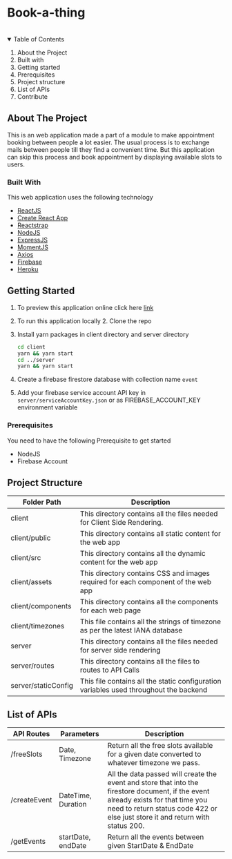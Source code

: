 # Book-a-thing

<!-- PROJECT LOGO -->
<br />

<!-- TABLE OF CONTENTS -->
<details open="open">
  <summary>Table of Contents</summary>
  <ol>
    <li>About the Project</li>
    <li>Built with</li>
    <li>Getting started</li>
    <li>Prerequisites</li>
    <li>Project structure</li>
    <li>List of APIs</li>
    <li>Contribute</li>
  </ol>
</details>

<!-- ABOUT THE PROJECT -->

## About The Project

This is an web application made a part of a module to make appointment booking between people a lot easier. The usual process is to exchange mails between people till they find a convenient time. But this application can skip this process and book appointment by displaying available slots to users.

### Built With

This web application uses the following technology

- [ReactJS](https://reactjs.org)
- [Create React App](https://create-react-app.dev/)
- [Reactstrap](https://reactstrap.github.io/)
- [NodeJS](https://nodejs.org)
- [ExpressJS](https://expressjs.com/)
- [MomentJS](https://momentjs.com/)
- [Axios](https://www.npmjs.com/package/axios)
- [Firebase](https://firebase.google.com/)
- [Heroku](https://heroku.com)

<!-- GETTING STARTED -->

## Getting Started

1. To preview this application online click here [link](http://bookathing.vercel.app/)

2. To run this application locally 2. Clone the repo

3. Install yarn packages in client directory and server directory
   ```sh
   cd client
   yarn && yarn start
   cd ../server
   yarn && yarn start
   ```
4. Create a firebase firestore database with collection name `event`
5. Add your firebase service account API key in `server/serviceAccountKey.json` or as FIREBASE_ACCOUNT_KEY environment variable

### Prerequisites

You need to have the following Prerequisite to get started

- NodeJS
- Firebase Account

## Project Structure

| Folder Path         | Description                                                                           |
| ------------------- | ------------------------------------------------------------------------------------- |
| client              | This directory contains all the files needed for Client Side Rendering.               |
| client/public       | This directory contains all static content for the web app                            |
| client/src          | This directory contains all the dynamic content for the web app                       |
| client/assets       | This directory contains CSS and images required for each component of the web app     |
| client/components   | This directory contains all the components for each web page                          |
| client/timezones    | This file contains all the strings of timezone as per the latest IANA database        |
| server              | This directory contains all the files needed for server side rendering                |
| server/routes       | This directory contains all the files to routes to API Calls                          |
| server/staticConfig | This file contains all the static configuration variables used throughout the backend |

## List of APIs

| API Routes   | Parameters         | Description                                                                                                                                                                                                          |
| ------------ | ------------------ | -------------------------------------------------------------------------------------------------------------------------------------------------------------------------------------------------------------------- |
| /freeSlots   | Date, Timezone     | Return all the free slots available for a given date converted to whatever timezone we pass.                                                                                                                         |
| /createEvent | DateTime, Duration | All the data passed will create the event and store that into the firestore document, if the event already exists for that time you need to return status code 422 or else just store it and return with status 200. |
| /getEvents   | startDate, endDate | Return all the events between given StartDate & EndDate                                                                                                            |


